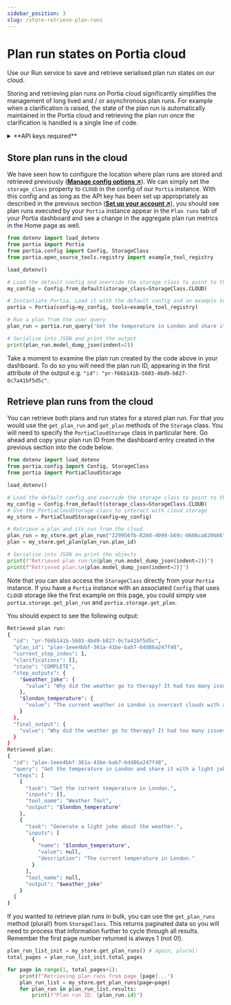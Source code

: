 ```yaml
---
sidebar_position: 3
slug: /store-retrieve-plan-runs
---
```


# Plan run states on Portia cloud
Use our Run service to save and retrieve serialised plan run states on our cloud.

Storing and retrieving plan runs on Portia cloud significantly simplifies the management of long lived and / or asynchronous plan runs. For example when a clarification is raised, the state of the plan run is automatically maintained in the Portia cloud and retrieving the plan run once the clarification is handled is a single line of code.


<details>
<summary>**API keys required**</summary>

We're assuming you already have a Portia API key from the dashboard and set it in your environment variables. If not please refer to the previous section and do that first (<a href="/setup-account" target="_blank">**Set up your account ↗**</a>).

We will use a simple GET endpoint from OpenWeatherMap in this section. Please sign up to obtain an API key from them (<a href="https://home.openweathermap.org/users/sign_in" target="_blank">**↗**</a>) and set it in the environment variable `OPENWEATHERMAP_API_KEY`.

</details>

## Store plan runs in the cloud
We have seen how to configure the location where plan runs are stored and retrieved previously (<a href="/manage-config" target="_blank">**Manage config options ↗**</a>). We can simply set the `storage_class` property to `CLOUD` in the config of our `Portia` instance. 
With this config and as long as the API key has been set up appropriately as described in the previous section (<a href="/setup-account" target="_blank">**Set up your account ↗**</a>), you should see plan runs executed by your `Portia` instance appear in the `Plan runs` tab of your Portia dashboard and see a change in the aggregate plan run metrics in the Home page as well.

```python title="main.py"
from dotenv import load_dotenv
from portia import Portia
from portia.config import Config, StorageClass
from portia.open_source_tools.registry import example_tool_registry

load_dotenv()

# Load the default config and override the storage class to point to the Portia cloud
my_config = Config.from_default(storage_class=StorageClass.CLOUD)

# Instantiate Portia. Load it with the default config and an example tool registry
portia = Portia(config=my_config, tools=example_tool_registry)

# Run a plan from the user query
plan_run = portia.run_query('Get the temperature in London and share it with a light joke')

# Serialise into JSON and print the output
print(plan_run.model_dump_json(indent=2))
```
Take a moment to examine the plan run created by the code above in your dashboard. To do so you will need the plan run ID, appearing in the first attribute of the output e.g. `"id": "pr-f66b141b-5603-4bd9-b827-0c7a41bf5d5c"`.

## Retrieve plan runs from the cloud

You can retrieve both plans and run states for a stored plan run. For that you would use the `get_plan_run` and `get_plan` methods of the `Storage` class. You will need to specify the `PortiaCloudStorage` class in particular here. Go ahead and copy your plan run ID from the dashboard entry created in the previous section into the code below.
```python title="main.py" skip=true
from dotenv import load_dotenv
from portia.config import Config, StorageClass
from portia import PortiaCloudStorage

load_dotenv()

# Load the default config and override the storage class to point to the Portia cloud
my_config = Config.from_default(storage_class=StorageClass.CLOUD)
# Use the PortiaCloudStorage class to interact with cloud storage
my_store = PortiaCloudStorage(config=my_config)

# Retrieve a plan and its run from the cloud
plan_run = my_store.get_plan_run("229956fb-820d-4099-b69c-0606ca620b86")
plan = my_store.get_plan(plan_run.plan_id)

# Serialise into JSON an print the objects
print(f"Retrieved plan run:\n{plan_run.model_dump_json(indent=2)}")
print(f"Retrieved plan:\n{plan.model_dump_json(indent=2)}")
```
Note that you can also access the `StorageClass` directly from your `Portia` instance. If you have a `Portia` instance with an associated `Config` that uses `CLOUD` storage like the first example on this page, you could simply use `portia.storage.get_plan_run` and `portia.storage.get_plan`.

You should expect to see the following output:
```bash
Retrieved plan run:
{
  "id": "pr-f66b141b-5603-4bd9-b827-0c7a41bf5d5c",
  "plan_id": "plan-1eee4bbf-361a-41be-bab7-6dd86a247f48",
  "current_step_index": 1,
  "clarifications": [],
  "state": "COMPLETE",
  "step_outputs": {
    "$weather_joke": {
      "value": "Why did the weather go to therapy? It had too many issues to cloud its mind!"
    },
    "$london_temperature": {
      "value": "The current weather in London is overcast clouds with a temperature of 0.91°C."
    }
  },
  "final_output": {
    "value": "Why did the weather go to therapy? It had too many issues to cloud its mind!"
  }
}
Retrieved plan:
{
  "id": "plan-1eee4bbf-361a-41be-bab7-6dd86a247f48",
  "query": "Get the temperature in London and share it with a light joke",
  "steps": [
    {
      "task": "Get the current temperature in London.",
      "inputs": [],
      "tool_name": "Weather Tool",
      "output": "$london_temperature"
    },
    {
      "task": "Generate a light joke about the weather.",
      "inputs": [
        {
          "name": "$london_temperature",
          "value": null,
          "description": "The current temperature in London."
        }
      ],
      "tool_name": null,
      "output": "$weather_joke"
    }
  ]
}
```

If you wanted to retrieve plan runs in bulk, you can use the `get_plan_runs` method (plural!) from `StorageClass`. This returns paginated data so you will need to process that information further to cycle through all results. Remember the first page number returned is always 1 (not 0!).

```python skip=true
plan_run_list_init = my_store.get_plan_runs() # again, plural!
total_pages = plan_run_list_init.total_pages

for page in range(1, total_pages+1):
    print(f"Retrieving plan runs from page {page}...")
    plan_run_list = my_store.get_plan_runs(page=page)
    for plan_run in plan_run_list.results:
        print(f"Plan run ID: {plan_run.id}")
```
